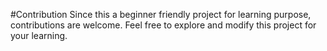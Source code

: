 #Contribution
Since this a beginner friendly project for learning purpose, contributions are welcome.
Feel free to explore and modify this project for your learning.

